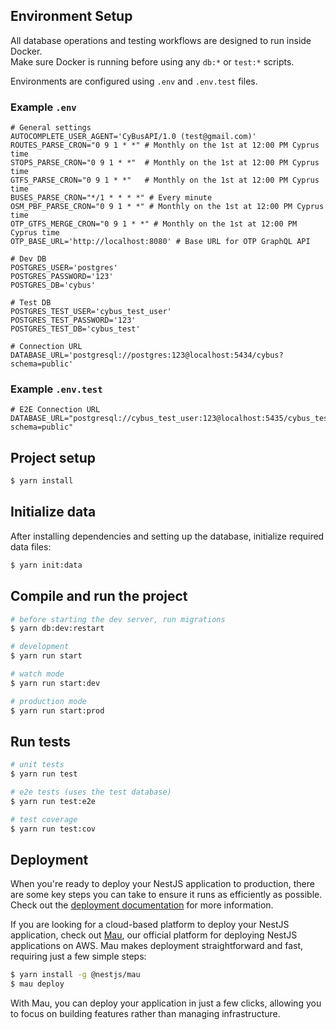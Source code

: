 ## Environment Setup

All database operations and testing workflows are designed to run inside Docker.  
Make sure Docker is running before using any `db:*` or `test:*` scripts.

Environments are configured using `.env` and `.env.test` files.

### Example `.env`

```dotenv
# General settings
AUTOCOMPLETE_USER_AGENT='CyBusAPI/1.0 (test@gmail.com)'
ROUTES_PARSE_CRON="0 9 1 * *" # Monthly on the 1st at 12:00 PM Cyprus time
STOPS_PARSE_CRON="0 9 1 * *"  # Monthly on the 1st at 12:00 PM Cyprus time
GTFS_PARSE_CRON="0 9 1 * *"   # Monthly on the 1st at 12:00 PM Cyprus time
BUSES_PARSE_CRON="*/1 * * * *" # Every minute
OSM_PBF_PARSE_CRON="0 9 1 * *" # Monthly on the 1st at 12:00 PM Cyprus time
OTP_GTFS_MERGE_CRON="0 9 1 * *" # Monthly on the 1st at 12:00 PM Cyprus time
OTP_BASE_URL='http://localhost:8080' # Base URL for OTP GraphQL API

# Dev DB
POSTGRES_USER='postgres'
POSTGRES_PASSWORD='123'
POSTGRES_DB='cybus'

# Test DB
POSTGRES_TEST_USER='cybus_test_user'
POSTGRES_TEST_PASSWORD='123'
POSTGRES_TEST_DB='cybus_test'

# Connection URL
DATABASE_URL='postgresql://postgres:123@localhost:5434/cybus?schema=public'
```

### Example `.env.test`

```dotenv
# E2E Connection URL
DATABASE_URL="postgresql://cybus_test_user:123@localhost:5435/cybus_test?schema=public"
```

## Project setup

```bash
$ yarn install
```

## Initialize data

After installing dependencies and setting up the database, initialize required data files:

```bash
$ yarn init:data
```

## Compile and run the project

```bash
# before starting the dev server, run migrations
$ yarn db:dev:restart

# development
$ yarn run start

# watch mode
$ yarn run start:dev

# production mode
$ yarn run start:prod
```

## Run tests

```bash
# unit tests
$ yarn run test

# e2e tests (uses the test database)
$ yarn run test:e2e

# test coverage
$ yarn run test:cov
```

## Deployment

When you're ready to deploy your NestJS application to production, there are some key steps you can take to ensure it runs as efficiently as possible. Check out the [deployment documentation](https://docs.nestjs.com/deployment) for more information.

If you are looking for a cloud-based platform to deploy your NestJS application, check out [Mau](https://mau.nestjs.com), our official platform for deploying NestJS applications on AWS. Mau makes deployment straightforward and fast, requiring just a few simple steps:

```bash
$ yarn install -g @nestjs/mau
$ mau deploy
```

With Mau, you can deploy your application in just a few clicks, allowing you to focus on building features rather than managing infrastructure.
